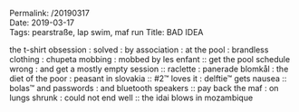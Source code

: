 Permalink: /20190317  
Date: 2019-03-17  
Tags: pearstraße, lap swim, maf run
Title: BAD IDEA
  
the t-shirt obsession : solved : by association : at the pool : brandless clothing : chupeta mobbing : mobbed by les enfant :: get the pool schedule wrong : and get a mostly empty session :: raclette : panerade blomkål : the diet of the poor : peasant in slovakia :: #2™ loves it : delftie™ gets nausea :: bolas™ and passwords : and bluetooth speakers :: pay back the maf : on lungs shrunk : could not end well :: the idai blows in mozambique
